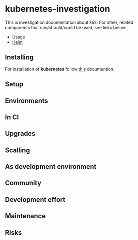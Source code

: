 # kubernetes-investigation

This is investigation documentation about *k8s*.
For other, related components that can/should/could be used, see links
below:

* [Usage](./usage.md)
* [Helm](./helm.md)

## Installing

For installation of **kubernetes** follow [this](kubeadm_install) documention.

## Setup

## Environments

## In CI

## Upgrades

## Scalling

## As development environment

## Community

## Development effort

## Maintenance

## Risks

[kubeadm_install]: https://kubernetes.io/docs/setup/independent/install-kubeadm/
